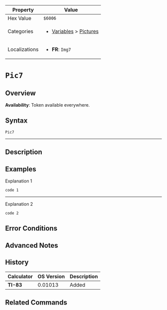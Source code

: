 | Property      | Value |
|---------------|-------|
| Hex Value     | `$6006`|
| Categories    | <ul><li>[Variables](<../categories/Variables.md>) > [Pictures](<../categories/Variables.md#Pictures>)</li></ul> |
| Localizations | <ul><li><b>FR</b>: `Img7`</li></ul> |

# `Pic7`

## Overview



<b>Availability</b>: Token available everywhere.

## Syntax
`Pic7`

<hr>

## Description


## Examples

Explanation 1
```ti-basic
code 1
```
---
Explanation 2
```ti-basic
code 2
```

## Error Conditions


## Advanced Notes


## History
| Calculator | OS Version | Description |
|------------|------------|-------------|
| <b>TI-83</b> | 0.01013 | Added |

## Related Commands

